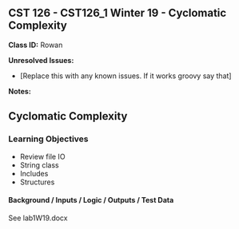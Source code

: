 ## CST 126 - CST126_1 Winter 19 - Cyclomatic Complexity

**Class ID:** Rowan

**Unresolved Issues:**
+ [Replace this with any known issues.  If it works groovy say that]

**Notes:**



## Cyclomatic Complexity

### Learning Objectives

+  Review file IO
+  String class
+  Includes
+  Structures

#### Background / Inputs / Logic / Outputs / Test Data

See lab1W19.docx

